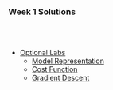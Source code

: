 ### Week 1 Solutions

<br></br>

- [Optional Labs](https://github.com/testob02/Machine-Learning-Specialization--Coursera-/tree/main/C1%20-%20Supervised%20Machine%20Learning%20-%20Regression%20and%20Classification/week%201/Optional%20Labs)
  - [Model Representation](https://github.com/testob02/Machine-Learning-Specialization--Coursera-/blob/main/C1%20-%20Supervised%20Machine%20Learning%20-%20Regression%20and%20Classification/week%201/Optional%20Labs/C1_W1_Lab03_Model_Representation_Soln.ipynb)
  - [Cost Function](https://github.com/testob02/Machine-Learning-Specialization--Coursera-/blob/main/C1%20-%20Supervised%20Machine%20Learning%20-%20Regression%20and%20Classification/week%201/Optional%20Labs/C1_W1_Lab04_Cost_function_Soln.ipynb)
  - [Gradient Descent](https://github.com/testob02/Machine-Learning-Specialization--Coursera-/blob/main/C1%20-%20Supervised%20Machine%20Learning%20-%20Regression%20and%20Classification/week%201/Optional%20Labs/C1_W1_Lab05_Gradient_Descent_Soln.ipynb)
